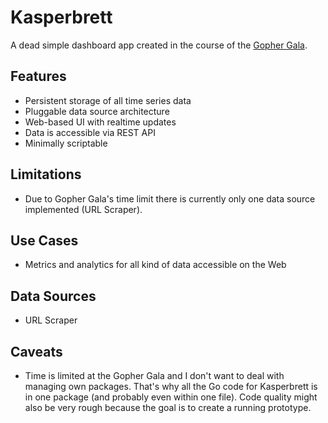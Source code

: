 # Kasperbrett
A dead simple dashboard app created in the course of the [Gopher Gala](http://gophergala.com/).

## Features

* Persistent storage of all time series data
* Pluggable data source architecture
* Web-based UI with realtime updates
* Data is accessible via REST API
* Minimally scriptable

## Limitations

* Due to Gopher Gala's time limit there is currently only one data source implemented (URL Scraper).


## Use Cases

* Metrics and analytics for all kind of data accessible on the Web


## Data Sources

* URL Scraper




## Caveats
* Time is limited at the Gopher Gala and I don't want to deal with managing own packages. That's why all the Go code for Kasperbrett is in one package (and probably even within one file). Code quality might also be very rough because the goal is to create a running prototype.